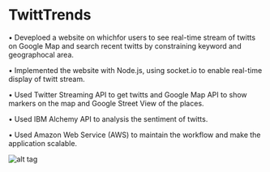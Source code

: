 # TwittTrends

•	Deveploed a website on whichfor users to see real-time stream of twitts on Google Map and search recent twitts by constraining keyword and geographocal area.

•	Implemented the website with Node.js, using socket.io to enable real-time display of twitt stream.

•	Used Twitter Streaming API to get twitts and Google Map API to show markers on the map and Google Street View of the places.

•	Used IBM Alchemy API to analysis the sentiment of twitts.

•	Used Amazon Web Service (AWS) to maintain the workflow and make the application scalable. 

![alt tag](https://github.com/jessicatsaon/TwittTrends/blob/master/demo.png)
